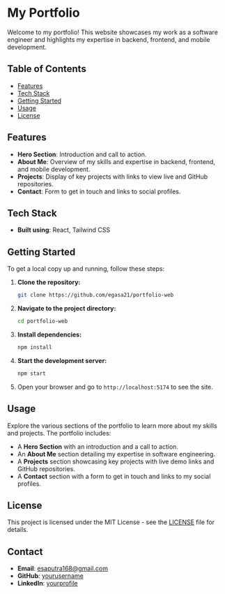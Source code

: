 
# My Portfolio

Welcome to my portfolio! This website showcases my work as a software engineer and highlights my expertise in backend, frontend, and mobile development.

## Table of Contents

- [Features](#features)
- [Tech Stack](#tech-stack)
- [Getting Started](#getting-started)
- [Usage](#usage)
- [License](#license)

## Features

- **Hero Section**: Introduction and call to action.
- **About Me**: Overview of my skills and expertise in backend, frontend, and mobile development.
- **Projects**: Display of key projects with links to view live and GitHub repositories.
- **Contact**: Form to get in touch and links to social profiles.

## Tech Stack

- **Built using**: React, Tailwind CSS

## Getting Started

To get a local copy up and running, follow these steps:

1. **Clone the repository:**

   ```bash
   git clone https://github.com/egasa21/portfolio-web
   ```

2. **Navigate to the project directory:**

   ```bash
   cd portfolio-web
   ```

3. **Install dependencies:**

   ```bash
   npm install
   ```

4. **Start the development server:**

   ```bash
   npm start
   ```

5. Open your browser and go to `http://localhost:5174` to see the site.

## Usage

Explore the various sections of the portfolio to learn more about my skills and projects. The portfolio includes:

- A **Hero Section** with an introduction and a call to action.
- An **About Me** section detailing my expertise in software engineering.
- A **Projects** section showcasing key projects with live demo links and GitHub repositories.
- A **Contact** section with a form to get in touch and links to my social profiles.


## License

This project is licensed under the MIT License - see the [LICENSE](LICENSE) file for details.

## Contact

- **Email**: esaputra168@gmail.com
- **GitHub**: [yourusername](https://github.com/egasa21)
- **LinkedIn**: [yourprofile](https://www.linkedin.com/in/ega-saputra-83736a179/)
